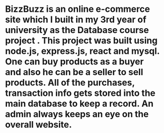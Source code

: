# BizzBuzz is an online e-commerce site which I built in my 3rd year of university as the Database course project . This project was built using node.js, express.js, react and mysql. One can buy products as a buyer and also he can be a seller to sell products. All of the purchases, transaction info gets stored into the main database to keep a record. An admin always keeps an eye on the overall website.
